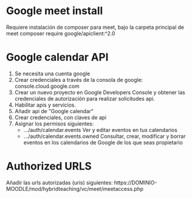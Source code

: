 # Google meet install #

Requiere instalación de composer para meet, bajo la carpeta principal de meet composer require google/apiclient:^2.0

# Google calendar API #

1. Se necesita una cuenta google
2. Crear credenciales a través de la consola de google: console.cloud.google.com 
3. Crear un nuevo proyecto en Google Developers Console y obtener las credenciales de autorización para realizar solicitudes api.
4. Habilitar apis y servicios.
5. Añadir api de "Google calendar"
6. Crear credenciales, con claves de api
7. Asignar los permisos siguientes:
	- .../auth/calendar.events     Ver y editar eventos en tus calendarios
	- .../auth/calendar.events.owned		Consultar, crear, modificar y borrar eventos en los calendarios de Google de los que seas propietario


# Authorized URLS #

Añadir las urls autorizadas (uris) siguientes:
	https://DOMINIO-MOODLE/mod/hybridteaching/vc/meet/meetaccess.php




